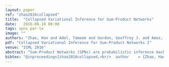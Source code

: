 ```yaml
---
layout: paper
ref: "zhao2016collapsed"
title:  "Collapsed Variational Inference for Sum-Product Networks"
date:   2016-06-18 00:00
tags: spns par-le
image: ""
authors: "Zhao, Han and Adel, Tameem and Gordon, Geoffrey J. and Amos, Brandon"
pdf: "Collapsed Variational Inference for Sum-Product Networks I"
venue: "ICML 2016"
abstract: "Sum-Product Networks (SPNs) are probabilistic inference machines that admit exact inference in linear time in the size of the network. Existing parameter learning approaches for SPNs are largely based on the maximum likelihood principle and are subject to overfitting compared to more Bayesian approaches. Exact Bayesian posterior inference for SPNs is computationally intractable. Even approximation techniques such as standard variational inference and posterior sampling for SPNs are computationally infeasible even for networks of moderate size due to the large number of local latent variables per instance. In this work, we propose a novel deterministic collapsed variational inference algorithm for SPNs that is computationally efficient, easy to implement and at the same time allows us to incorporate prior information into the optimization formulation. Extensive experiments show a significant improvement in accuracy compared with a maximum likelihood based approach."
bibtex: "@inproceedings{zhao2016collapsed,<br/>  author    = {Zhao, Han and Adel, Tameem and Gordon, Geoffrey J. and Amos, Brandon},<br/>  title     = {Collapsed Variational Inference for Sum-Product Networks},<br/>  booktitle = {{ICML}},<br/>  series    = {{JMLR} Workshop and Conference Proceedings},<br/>  volume    = {48},<br/>  pages     = {1310--1318},<br/>  publisher = {JMLR.org},<br/>  year      = {2016}<br/>}<br/>"
---
```

